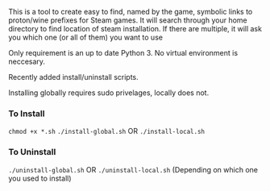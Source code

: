 This is a tool to create easy to find, named by the game, symbolic links to proton/wine prefixes for Steam games.
It will search through your home directory to find location of steam installation. If there are multiple, it will ask you which one (or all of them) you want to use

Only requirement is an up to date Python 3. No virtual environment is neccesary.

Recently added install/uninstall scripts.

Installing globally requires sudo privelages, locally does not.

### To Install
`chmod +x *.sh`
`./install-global.sh` OR `./install-local.sh`

### To Uninstall
`./uninstall-global.sh` OR `./uninstall-local.sh` (Depending on which one you used to install)
